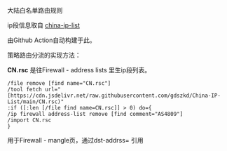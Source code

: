 大陆白名单路由规则

ip段信息取自 [china-ip-list](https://github.com/mayaxcn/china-ip-list)

由Github Action自动构建于此。

策略路由分流的实现方法：

**CN.rsc** 是往Firewall - address lists 里生ip段列表。
```
/file remove [find name="CN.rsc"]
/tool fetch url="[https://cdn.jsdelivr.net/raw.githubusercontent.com/gdszkd/China-IP-List/main/CN.rsc)"
:if ([:len [/file find name=CN.rsc]] > 0) do={
/ip firewall address-list remove [find comment="AS4809"]
/import CN.rsc
}
```

用于Firewall - mangle页，通过dst-addrss= 引用
